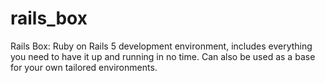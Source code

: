 # rails_box
Rails Box: Ruby on Rails 5 development environment, includes everything you need to have it up and running in no time. Can also be used as a base for your own tailored environments.
